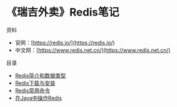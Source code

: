 # 《瑞吉外卖》Redis笔记

资料

- 官网：[https://redis.io/](https://redis.io/)
- 中文网：[https://www.redis.net.cn/](https://www.redis.net.cn/)

目录

- [Redis简介和数据类型](/blog/reggie-doc/doc/redis/redis-introduction.md)
- [Redis下载与安装](/blog/reggie-doc/doc/redis/redis-install.md)
- [Redis常用命令](/blog/reggie-doc/doc/redis/redis-command.md)
- [在Java中操作Redis](/blog/reggie-doc/doc/redis/redis-java.md)
